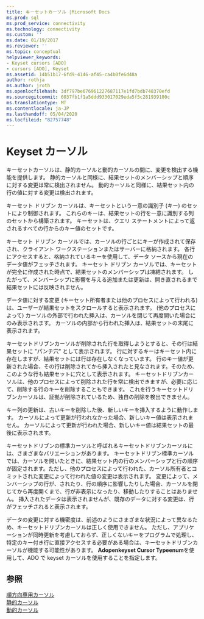 ```yaml
---
title: キーセットカーソル |Microsoft Docs
ms.prod: sql
ms.prod_service: connectivity
ms.technology: connectivity
ms.custom: ''
ms.date: 01/19/2017
ms.reviewer: ''
ms.topic: conceptual
helpviewer_keywords:
- Keyset cursors [ADO]
- cursors [ADO], Keyset
ms.assetid: 14b51b17-6fd9-4146-af45-ca4b0fe6d48a
author: rothja
ms.author: jroth
ms.openlocfilehash: 3df797be676961227687117e1fd7bdb748370efd
ms.sourcegitcommit: 6037fb1f1a5ddd933017029eda5f5c281939100c
ms.translationtype: MT
ms.contentlocale: ja-JP
ms.lasthandoff: 05/04/2020
ms.locfileid: "82757748"
---
```

# <a name="keyset-cursors"></a>Keyset カーソル
キーセットカーソルは、静的カーソルと動的カーソルの間に、変更を検出する機能を提供します。 静的カーソルと同様に、結果セットのメンバーシップと順序に対する変更は常に検出されません。 動的カーソルと同様に、結果セット内の行の値に対する変更は検出されます。  
  
 キーセット ドリブン カーソルは、キーセットという一意の識別子 (キー) のセットにより制御されます。 これらのキーは、結果セットの行を一意に識別する列のセットから構築されます。 キーセットは、クエリ ステートメントによって返されるすべての行からのキー値のセットです。  
  
 キーセット ドリブン カーソルでは、カーソルの行ごとにキーが作成されて保存され、クライアント ワークステーションまたはサーバーに格納されます。 各行にアクセスすると、格納されているキーを使用して、データ ソースから現在のデータ値がフェッチされます。 キーセット ドリブン カーソルでは、キーセットが完全に作成された時点で、結果セットのメンバーシップは凍結されます。 したがって、メンバーシップに影響を与える追加または更新は、開き直されるまで結果セットには反映されません。  
  
 データ値に対する変更 (キーセット所有者または他のプロセスによって行われる) は、ユーザーが結果セットをスクロールすると表示されます。 (他のプロセスによって) カーソルの外部で行われた挿入は、カーソルを閉じて再度開いた場合にのみ表示されます。 カーソルの内部から行われた挿入は、結果セットの末尾に表示されます。  
  
 キーセットドリブンカーソルが削除された行を取得しようとすると、その行は結果セットに "パンチ穴" として表示されます。 行に対するキーはキーセット内に存在しますが、結果セットには行は存在しなくなっています。 行のキー値が更新された場合、その行は削除されてから挿入されたと見なされます。そのため、このような行も結果セットに穴として表示されます。 キーセットドリブンカーソルは、他のプロセスによって削除された行を常に検出できますが、必要に応じて、削除する行のキーを削除することもできます。 これを行うキーセットドリブンカーソルは、証拠が削除されているため、独自の削除を検出できません。  
  
 キー列の更新は、古いキーを削除した後、新しいキーを挿入するように動作します。 カーソルによって更新が行われなかった場合、新しいキー値は表示されません。 カーソルによって更新が行われた場合、新しいキー値は結果セットの最後に表示されます。  
  
 キーセットドリブンの標準カーソルと呼ばれるキーセットドリブンカーソルには、さまざまなバリエーションがあります。 キーセットドリブン標準カーソルでは、カーソルを開いたときに、結果セット内の行のメンバーシップと行の順序が固定されます。ただし、他のプロセスによって行われた、カーソル所有者とコミットされた変更によって行われた値の変更は表示されます。 変更によって、メンバーシップの行が、されたり、行の順序に影響したりした場合、カーソルを閉じてから再度開くまで、行が非表示になったり、移動したりすることはありません。 挿入されたデータは表示されませんが、既存のデータに対する変更は、行がフェッチされると表示されます。  
  
 データの変更に対する機密度は、前述のようにさまざまな状況によって異なるため、キーセットドリブンカーソルは正しく使用できません。 ただし、アプリケーションが同時更新を考慮しておらず、正しくないキーをプログラムで処理し、特定のキー付き行に直接アクセスする必要がある場合は、キーセットドリブンカーソルが機能する可能性があります。 **Adopenkeyset Cursor Typeenum**を使用して、ADO で keyset カーソルを使用することを指定します。  
  
## <a name="see-also"></a>参照  
 [順方向専用カーソル](../../../ado/guide/data/forward-only-cursors.md)   
 [静的カーソル](../../../ado/guide/data/static-cursors.md)   
 [動的カーソル](../../../ado/guide/data/dynamic-cursors.md)
